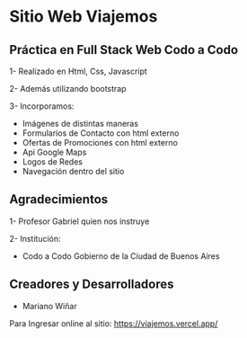 
# Sitio Web Viajemos

## Práctica en Full Stack Web Codo a Codo

1-	Realizado en Html, Css, Javascript

2-	Además utilizando bootstrap 

3-	Incorporamos:
- Imágenes de distintas maneras
- Formularios de Contacto con html externo
- Ofertas de Promociones con html externo
- Api Google Maps
- Logos de Redes
- Navegación dentro del sitio

## Agradecimientos

1-	Profesor Gabriel quien nos instruye

2-	Institución:
-	Codo a Codo Gobierno de la Ciudad de Buenos Aires

## Creadores y Desarrolladores

-	Mariano Wiñar

Para Ingresar online al sitio:  https://viajemos.vercel.app/
